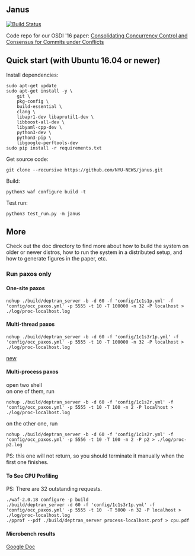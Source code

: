 
## Janus 
[![Build Status](https://travis-ci.org/NYU-NEWS/janus.svg?branch=master)](https://travis-ci.org/NYU-NEWS/janus)

Code repo for our OSDI '16 paper:
[Consolidating Concurrency Control and Consensus for Commits under Conflicts](http://mpaxos.com/pub/janus-osdi16.pdf)


## Quick start (with Ubuntu 16.04 or newer)

Install dependencies:

```
sudo apt-get update
sudo apt-get install -y \
    git \
    pkg-config \
    build-essential \
    clang \
    libapr1-dev libaprutil1-dev \
    libboost-all-dev \
    libyaml-cpp-dev \
    python3-dev \
    python3-pip \
    libgoogle-perftools-dev
sudo pip install -r requirements.txt
```

Get source code:
```
git clone --recursive https://github.com/NYU-NEWS/janus.git
```

Build:

```
python3 waf configure build -t

```
Test run:
```
python3 test_run.py -m janus
```

## More
Check out the doc directory to find more about how to build the system on older or newer distros, how to run the system in a distributed setup, and how to generate figures in the paper, etc.
<!-- 
## Do some actual good
For every star collected on this project, I will make a $25 charity loan via [Kiva] (https://www.kiva.org/invitedby/gzcdm3147?utm_campaign=permurl-share-invite-normal&utm_medium=referral&utm_content=gzcdm3147&utm_source=mpaxos.com).
-->

### Run paxos only

#### One-site paxos
```
nohup ./build/deptran_server -b -d 60 -f 'config/1c1s1p.yml' -f 'config/occ_paxos.yml' -p 5555 -t 10 -T 100000 -n 32 -P localhost > ./log/proc-localhost.log
```

#### Multi-thread paxos
```
nohup ./build/deptran_server -b -d 60 -f 'config/1c1s3r1p.yml' -f 'config/occ_paxos.yml' -p 5555 -t 10 -T 100000 -n 32 -P localhost > ./log/proc-localhost.log
```

[new]()  
#### Multi-process paxos  
open two shell  
on one of them, run  
```
nohup ./build/deptran_server -b -d 60 -f 'config/1c1s2r.yml' -f 'config/occ_paxos.yml' -p 5555 -t 10 -T 100 -n 2 -P localhost > ./log/proc-localhost.log
```
on the other one, run
```
nohup ./build/deptran_server -b -d 60 -f 'config/1c1s2r.yml' -f 'config/occ_paxos.yml' -p 5556 -t 10 -T 100 -n 2 -P p2 > ./log/proc-p2.log
```
PS: this one will not return, so you should terminate it manually when the first one finishes.

#### To See CPU Profiling

PS: There are 32 outstanding requests.

```
./waf-2.0.18 configure -p build
./build/deptran_server -d 60 -f 'config/1c1s3r1p.yml' -f 'config/occ_paxos.yml' -p 5555 -t 10  -T 5000 -n 32 -P localhost > ./log/proc-localhost.log
./pprof --pdf ./build/deptran_server process-localhost.prof > cpu.pdf
```

#### Microbench results

[Google Doc](https://docs.google.com/spreadsheets/d/1ANy2o1RQbw_gjPG1W3pTD3niqLZ8BfI8AwgxFGFBrO8/edit?usp=sharing)
